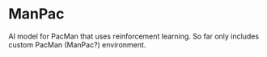 # ManPac
AI model for PacMan that uses reinforcement learning. So far only includes custom PacMan (ManPac?) environment.
